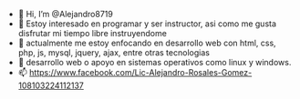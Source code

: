 - 👋 Hi, I’m @Alejandro8719
- 👀 Estoy interesado en programar y ser instructor, asi como me gusta disfrutar mi tiempo libre instruyendome
- 🌱 actualmente me estoy enfocando en desarrollo web con html, css, php, js, mysql, jquery, ajax, entre otras tecnologias
- 💞️ desarrollo web o apoyo en sistemas operativos como linux y windows.
- 📫 https://www.facebook.com/Lic-Alejandro-Rosales-Gomez-108103224112137

<!---
Alejandro8719/Alejandro8719 is a ✨ special ✨ repository because its `README.md` (this file) appears on your GitHub profile.
You can click the Preview link to take a look at your changes.
--->
